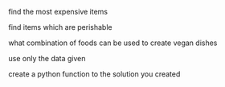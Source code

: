 find the most expensive items

find items which are perishable

what combination of foods can be used to create vegan dishes

use only the data given

create a python function to the solution you created